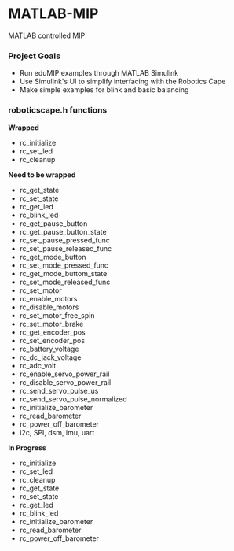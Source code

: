 # MATLAB-MIP
MATLAB controlled MIP

### Project Goals
* Run eduMIP examples through MATLAB Simulink
* Use Simulink's UI to simplify interfacing with the Robotics Cape
* Make simple examples for blink and basic balancing

### roboticscape.h functions
**Wrapped**
* rc_initialize
* rc_set_led
* rc_cleanup

**Need to be wrapped**
* rc_get_state
* rc_set_state
* rc_get_led
* rc_blink_led
* rc_get_pause_button
* rc_get_pause_button_state
* rc_set_pause_pressed_func
* rc_set_pause_released_func
* rc_get_mode_button
* rc_set_mode_pressed_func
* rc_get_mode_buttom_state
* rc_set_mode_released_func
* rc_set_motor
* rc_enable_motors
* rc_disable_motors
* rc_set_motor_free_spin
* rc_set_motor_brake
* rc_get_encoder_pos
* rc_set_encoder_pos
* rc_battery_voltage
* rc_dc_jack_voltage
* rc_adc_volt
* rc_enable_servo_power_rail
* rc_disable_servo_power_rail
* rc_send_servo_pulse_us
* rc_send_servo_pulse_normalized
* rc_initialize_barometer
* rc_read_barometer
* rc_power_off_barometer
* i2c, SPI, dsm, imu, uart

**In Progress**
* rc_initialize
* rc_set_led
* rc_cleanup
* rc_get_state
* rc_set_state
* rc_get_led
* rc_blink_led
* rc_initialize_barometer
* rc_read_barometer
* rc_power_off_barometer
